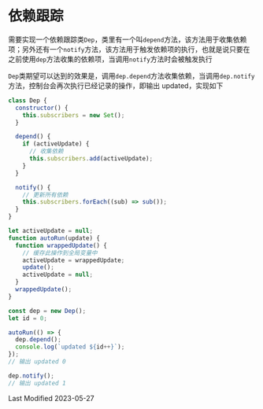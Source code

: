 # 依赖跟踪

需要实现一个依赖跟踪类`Dep`，类里有一个叫`depend`方法，该方法用于收集依赖项；另外还有一个`notify`方法，该方法用于触发依赖项的执行，也就是说只要在之前使用`dep`方法收集的依赖项，当调用`notify`方法时会被触发执行

`Dep`类期望可以达到的效果是，调用`dep.depend`方法收集依赖，当调用`dep.notify`方法，控制台会再次执行已经记录的操作，即输出 updated，实现如下

```javascript
class Dep {
  constructor() {
    this.subscribers = new Set();
  }

  depend() {
    if (activeUpdate) {
      // 收集依赖
      this.subscribers.add(activeUpdate);
    }
  }

  notify() {
    // 更新所有依赖
    this.subscribers.forEach((sub) => sub());
  }
}

let activeUpdate = null;
function autoRun(update) {
  function wrappedUpdate() {
    // 缓存此操作到全局变量中
    activeUpdate = wrappedUpdate;
    update();
    activeUpdate = null;
  }
  wrappedUpdate();
}

const dep = new Dep();
let id = 0;

autoRun(() => {
  dep.depend();
  console.log(`updated ${id++}`);
});
// 输出 updated 0

dep.notify();
// 输出 updated 1
```

Last Modified 2023-05-27
